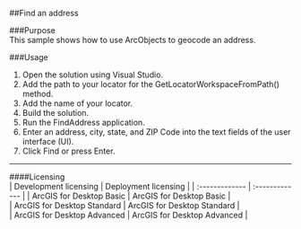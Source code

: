 ##Find an address

###Purpose  
This sample shows how to use ArcObjects to geocode an address.  


###Usage
1. Open the solution using Visual Studio.  
1. Add the path to your locator for the GetLocatorWorkspaceFromPath() method.  
1. Add the name of your locator.  
1. Build the solution.  
1. Run the FindAddress application.  
1. Enter an address, city, state, and ZIP Code into the text fields of the user interface (UI).  
1. Click Find or press Enter.  









---------------------------------

####Licensing  
| Development licensing | Deployment licensing | 
| :------------- | :------------- | 
| ArcGIS for Desktop Basic | ArcGIS for Desktop Basic |  
| ArcGIS for Desktop Standard | ArcGIS for Desktop Standard |  
| ArcGIS for Desktop Advanced | ArcGIS for Desktop Advanced |  


